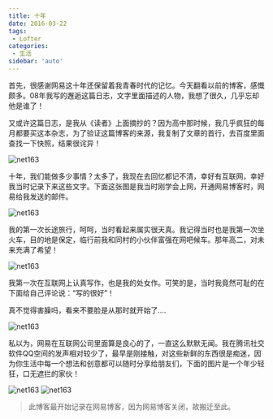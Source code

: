 ```yaml
---
title: 十年
date: 2016-03-22
tags:
 - Lofter
categories: 
 - 生活
sidebar: 'auto'
---
```


首先，很感谢网易这十年还保留着我青春时代的记忆。今天翻看以前的博客，感慨颇多。08年我写的邂逅这篇日志，文字里面描述的人物，我想了很久，几乎忘却他是谁了！

<!-- more -->

又或许这篇日志，是我从《读者》上面摘抄的？因为高中那时候，我几乎疯狂的每月都要买这本杂志，为了验证这篇博客的来源，我复制了文章的首行，去百度里面查找一下快照，结果很诧异！

![net163](/net163/1.jpeg)

十年，我们能做多少事情？太多了，我现在去回忆都记不清，幸好有互联网，幸好我当时记录下来这些文字。下面这张图是我当时刚学会上网，开通网易博客时，网易给我发送的邮件。

![net163](/net163/2.jpeg)

我的第一次长途旅行，呵呵，当时看起来属实很天真。我记得当时也是我第一次坐火车，目的地是保定，临行前我和同村的小伙伴富强在网吧候车。那年高二，对未来充满了希望！

![net163](/net163/3.jpeg)

我第一次在互联网上认真写作，也是我的处女作。可笑的是，当时我竟然可耻的在下面给自己评论说：“写的很好”！

真不觉得害臊吗，看来不要脸是从那时就开始了....

![net163](/net163/4.jpeg)

 私以为，网易在互联网公司里面算是良心的了，一直这么默默无闻。我在腾讯社交软件QQ空间的发声相对较少了，最早是刚接触，对这些新鲜的东西很是痴迷，因为你生活中每一个想法和创意都可以随时分享给朋友们，下面的图片是一个年少轻狂，口无遮拦的家伙！

 ![net163](/net163/5.jpeg)
 ![net163](/net163/6.jpeg)

> 此博客最开始记录在网易博客，因为网易博客关闭，故搬迁至此。